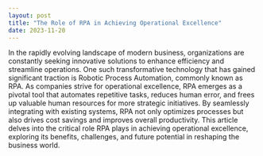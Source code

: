 ```yaml
---
layout: post
title: "The Role of RPA in Achieving Operational Excellence"
date: 2023-11-20
---
```


In the rapidly evolving landscape of modern business, organizations are constantly seeking innovative solutions to enhance efficiency and streamline operations. One such transformative technology that has gained significant traction is Robotic Process Automation, commonly known as RPA. As companies strive for operational excellence, RPA emerges as a pivotal tool that automates repetitive tasks, reduces human error, and frees up valuable human resources for more strategic initiatives. By seamlessly integrating with existing systems, RPA not only optimizes processes but also drives cost savings and improves overall productivity. This article delves into the critical role RPA plays in achieving operational excellence, exploring its benefits, challenges, and future potential in reshaping the business world.
